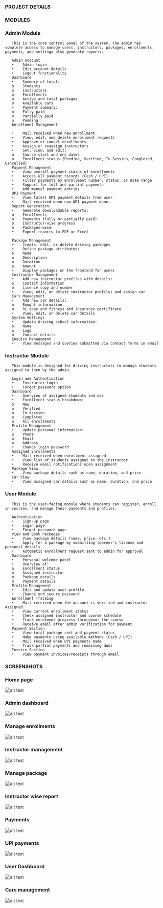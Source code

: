 
### PROJECT DETAILS
### MODULES



### Admin Module
       This is the core control panel of the system. The admin has complete access to manage users, instructors, packages, enrollments, payments, and settings also generate reports.
       
       Admin Account
       •	Admin login
       •	Edit account details
       •	Logout functionality
       Dashboard
       •	Summary of total:
       o	Students
       o	Instructors
       o	Enrollments
       o	Active and total packages
       o	Available cars
       •	Payment summary:
       o	Fully paid
       o	Partially paid
       o	Pending
       Enrollment Management
       
       •	Mail received when new enrollment.
       •	View, edit, and delete enrollment requests
       •	Approve or cancel enrollments
       •	Assign or reassign instructors
       •	Set, view, and edit:
       o	Course start and end dates
       o	Enrollment status (Pending, Verified, In-Session, Completed, Cancelled)
       Payment Management
       •	View overall payment status of enrollments
       •	Access all payment records (Cash / UPI)
       •	Filter payments by enrollment number, status, or date range
       •	Support for full and partial payments
       •	Add manual payment entries
       UPI Payment
       •	View latest UPI payment details from user
       •	Mail received when new UPI payment done.
       Report Generation
       •	Generate downloadable reports:
       o	Enrollments
       o	Payments (fully or partially paid)
       o	Instructor-wise progress
       o	Packages-wise
       •	Export reports to PDF or Excel
       
       Package Management
       •	Create, edit, or delete driving packages
       •	Define package attributes:
       o	Name
       o	Description
       o	Duration
       o	Amount
       •	Display packages on the frontend for users
       Instructor Management
       •	Add new instructor profiles with details:
       o	Contact information
       o	Licence copy and number
       •	View, edit, or delete instructor profiles and assign car
       Cars Management
       •	Add new car details:
       o	Bought information
       o	RC copy and fitness and insurance certificate
       •	View, edit, or delete car details
       System Settings
       •	Update driving school information:
       o	Name
       o	Logo
       o	Contact details
       Enquiry Management
       •	View messages and queries submitted via contact forms in email

### Instructor Module
       This module is designed for driving instructors to manage students assigned to them by the admin.
       
       Login and Authentication
       •	Instructor login
       •	Forgot password option
       Dashboard
       •	Overview of assigned students and car
       •	Enrollment status breakdown:
       o	New
       o	Verified
       o	In-Session
       o	Completed
       o	All enrollments
       Profile Management
       •	Update personal information:
       o	Phone
       o	Email
       o	Address
       •	Change login password
       Assigned Enrollments
       •	Mail received when enrollment assigned.
       •	View list of students assigned to the instructor
       •	Receive email notifications upon assignment
       Package View
       •	View package details such as name, duration, and price
       Car View
       •	View assigned car details such as name, duration, and price
       
### User Module
       This is the user-facing module where students can register, enroll in courses, and manage their payments and profiles.
       
       Authentication
       •	Sign-up page
       •	Login page
       •	Forgot password page
       View and Book Packages
       •	View package details (name, price, etc.)
       •	Apply for a package by submitting learner’s license and personal details
       •	Automatic enrollment request sent to admin for approval
       Dashboard
       •	Personal welcome panel
       •	Overview of:
       o	Enrollment status
       o	Assigned instructor
       o	Package details
       o	Payment details
       Profile Management
       •	Edit and update user profile
       •	Change and secure password
       Enrollment Tracking
       •	Mail received when the account is verified and instructor assigned.
       •	View current enrollment status
       •	Check assigned instructor and course schedule
       •	Track enrolment progress throughout the course
       •	Receive email after admin verification for payment
       Payment Section
       •	View total package cost and payment status
       •	Make payments using available methods (Cash / UPI) 
       •	Mail received when UPI payments made
       •	Track partial payments and remaining dues
       Invoice Section
       •	view payment invoices/receipts through email


 
### SCREENSHOTS
### Home page

![alt text](images/image.png)

### Admin dashboard

![alt text](images/image-1.png)

### Manage enrollments

![alt text](images/image-3.png)

### Instructor management

![alt text](images/image-4.png)

### Manage package

![alt text](images/image-5.png)

### Instructor wise report


![alt text](images/image-6.png)

### Payments

![alt text](images/image-7.png)


### UPI payments


![alt text](images/image-8.png)

### User Dashboard

![alt text](images/image-9.png)

### Cars management

![alt text](images/image-10.png)